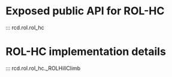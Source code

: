 # Exposed public API for ROL-HC
::: rcd.rol.rol_hc

# ROL-HC implementation details
::: rcd.rol.rol_hc._ROLHillClimb

